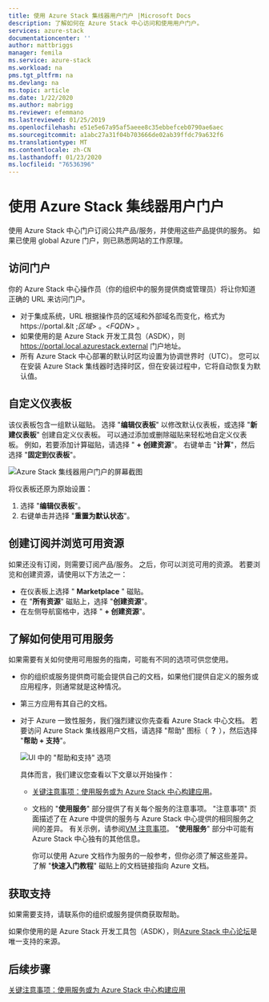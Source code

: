 ```yaml
---
title: 使用 Azure Stack 集线器用户门户 |Microsoft Docs
description: 了解如何在 Azure Stack 中心访问和使用用户门户。
services: azure-stack
documentationcenter: ''
author: mattbriggs
manager: femila
ms.service: azure-stack
ms.workload: na
pms.tgt_pltfrm: na
ms.devlang: na
ms.topic: article
ms.date: 1/22/2020
ms.author: mabrigg
ms.reviewer: efemmano
ms.lastreviewed: 01/25/2019
ms.openlocfilehash: e51e5e67a95af5aeee8c35ebbefceb0790ae6aec
ms.sourcegitcommit: a1abc27a31f04b703666de02ab39ffdc79a632f6
ms.translationtype: MT
ms.contentlocale: zh-CN
ms.lasthandoff: 01/23/2020
ms.locfileid: "76536396"
---
```

# <a name="use-the-azure-stack-hub-user-portal"></a>使用 Azure Stack 集线器用户门户

使用 Azure Stack 中心门户订阅公共产品/服务，并使用这些产品提供的服务。 如果已使用 global Azure 门户，则已熟悉网站的工作原理。

## <a name="access-the-portal"></a>访问门户

你的 Azure Stack 中心操作员（你的组织中的服务提供商或管理员）将让你知道正确的 URL 来访问门户。

- 对于集成系统，URL 根据操作员的区域和外部域名而变化，格式为 https://portal.&lt ;*区域*&gt; 。&lt;*FQDN*&gt; 。
- 如果使用的是 Azure Stack 开发工具包（ASDK），则 https://portal.local.azurestack.external 门户地址。
- 所有 Azure Stack 中心部署的默认时区均设置为协调世界时（UTC）。 您可以在安装 Azure Stack 集线器时选择时区，但在安装过程中，它将自动恢复为默认值。

## <a name="customize-the-dashboard"></a>自定义仪表板

该仪表板包含一组默认磁贴。 选择 "**编辑仪表板**" 以修改默认仪表板，或选择 "**新建仪表板**" 创建自定义仪表板。 可以通过添加或删除磁贴来轻松地自定义仪表板。 例如，若要添加计算磁贴，请选择 " **+ 创建资源**"。 右键单击 "**计算**"，然后选择 "**固定到仪表板**"。

![Azure Stack 集线器用户门户的屏幕截图](media/azure-stack-use-portal/userportal.png)

将仪表板还原为原始设置：
1.  选择 "**编辑仪表板**"。 
2.  右键单击并选择 "**重置为默认状态**"。

## <a name="create-subscription-and-browse-available-resources"></a>创建订阅并浏览可用资源

如果还没有订阅，则需要订阅产品/服务。 之后，你可以浏览可用的资源。 若要浏览和创建资源，请使用以下方法之一：

- 在仪表板上选择 " **Marketplace** " 磁贴。
- 在 "**所有资源**" 磁贴上，选择 "**创建资源**"。
- 在左侧导航窗格中，选择 " **+ 创建资源**"。

## <a name="learn-how-to-use-available-services"></a>了解如何使用可用服务

如果需要有关如何使用可用服务的指南，可能有不同的选项可供您使用。

- 你的组织或服务提供商可能会提供自己的文档，如果他们提供自定义的服务或应用程序，则通常就是这种情况。
- 第三方应用有其自己的文档。
- 对于 Azure 一致性服务，我们强烈建议你先查看 Azure Stack 中心文档。 若要访问 Azure Stack 集线器用户文档，请选择 "帮助" 图标（ **？** ），然后选择 "**帮助 + 支持**"。

    ![UI 中的 "帮助和支持" 选项](media/azure-stack-use-portal/HelpAndSupport.png)

    具体而言，我们建议您查看以下文章以开始操作：

    - [关键注意事项：使用服务或为 Azure Stack 中心构建应用](azure-stack-considerations.md)。
    - 文档的 "**使用服务**" 部分提供了有关每个服务的注意事项。 "注意事项" 页面描述了在 Azure 中提供的服务与 Azure Stack 中心提供的相同服务之间的差异。 有关示例，请参阅[VM 注意事项](azure-stack-vm-considerations.md)。 "**使用服务**" 部分中可能有 Azure Stack 中心独有的其他信息。

      你可以使用 Azure 文档作为服务的一般参考，但你必须了解这些差异。 了解 "**快速入门教程**" 磁贴上的文档链接指向 Azure 文档。

## <a name="get-support"></a>获取支持

如果需要支持，请联系你的组织或服务提供商获取帮助。

如果你使用的是 Azure Stack 开发工具包（ASDK），则[Azure Stack 中心论坛](https://social.msdn.microsoft.com/Forums/azure/home?forum=azurestack)是唯一支持的来源。

## <a name="next-steps"></a>后续步骤

[关键注意事项：使用服务或为 Azure Stack 中心构建应用](azure-stack-considerations.md)
